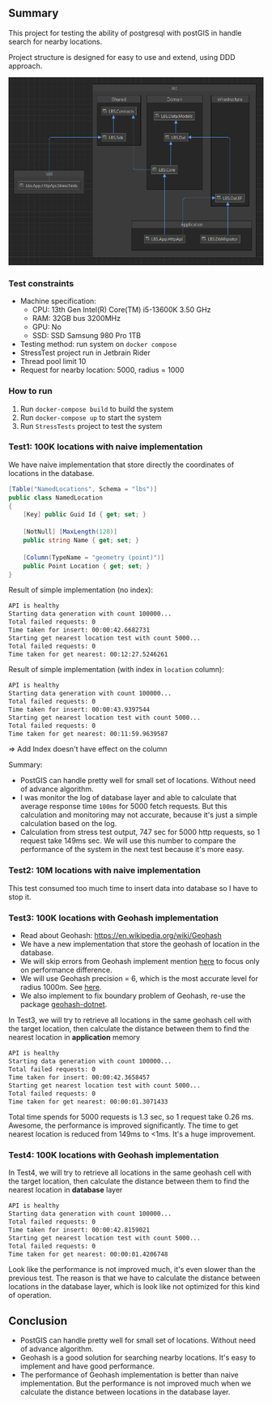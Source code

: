 ## Summary
This project for testing the ability of postgresql with postGIS in handle search for nearby locations.

Project structure is designed for easy to use and extend, using DDD approach.

![Project structure](./docs/images/project_structure.png)

### Test constraints
* Machine specification:
  * CPU: 13th Gen Intel(R) Core(TM) i5-13600K   3.50 GHz
  * RAM: 32GB bus 3200MHz
  * GPU: No
  * SSD: SSD Samsung 980 Pro 1TB
* Testing method: run system on `docker compose`
* StressTest project run in Jetbrain Rider
* Thread pool limit 10
* Request for nearby location: 5000, radius = 1000

### How to run
1. Run `docker-compose build` to build the system
2. Run `docker-compose up` to start the system
3. Run `StressTests` project to test the system

### Test1: 100K locations with naive implementation
We have naive implementation that store directly the coordinates of locations in the database.
```csharp
[Table("NamedLocations", Schema = "lbs")]
public class NamedLocation
{
    [Key] public Guid Id { get; set; }

    [NotNull] [MaxLength(128)]
    public string Name { get; set; }
    
    [Column(TypeName = "geometry (point)")]
    public Point Location { get; set; }
}
```

Result of simple implementation (no index):
```text
API is healthy
Starting data generation with count 100000...
Total failed requests: 0
Time taken for insert: 00:00:42.6682731
Starting get nearest location test with count 5000...
Total failed requests: 0
Time taken for get nearest: 00:12:27.5246261
```

Result of simple implementation (with index in `location` column):
```text
API is healthy
Starting data generation with count 100000...
Total failed requests: 0
Time taken for insert: 00:00:43.9397544
Starting get nearest location test with count 5000...
Total failed requests: 0
Time taken for get nearest: 00:11:59.9639587

```

=> Add Index doesn't have effect on the column

Summary:
* PostGIS can handle pretty well for small set of locations. Without need of advance algorithm.
* I was monitor the log of database layer and able to calculate that average response time `100ms` for 5000 fetch requests. But this calculation and monitoring may not accurate, because it's just a simple calculation based on the log.
* Calculation from stress test output, 747 sec for 5000 http requests, so 1 request take 149ms sec. We will use this number to compare the performance of the system in the next test because it's more easy.


### Test2: 10M locations with naive implementation
This test consumed too much time to insert data into database so I have to stop it.


### Test3: 100K locations with Geohash implementation
* Read about Geohash: https://en.wikipedia.org/wiki/Geohash
* We have a new implementation that store the geohash of location in the database.
* We will skip errors from Geohash implement mention [here](https://en.wikipedia.org/wiki/Geohash#Limitations_when_used_for_deciding_proximity) to focus only on performance difference.
* We will use Geohash precision = 6, which is the most accurate level for radius 1000m. See [here](https://en.wikipedia.org/wiki/Geohash#Digits_and_precision_in_km).
* We also implement to fix boundary problem of Geohash, re-use the package [geohash-dotnet](https://www.nuget.org/packages/geohash-dotnet).

In Test3, we will try to retrieve all locations in the same geohash cell with the target location, then calculate the distance between them to find the nearest location in **application** memory

```text
API is healthy
Starting data generation with count 100000...
Total failed requests: 0
Time taken for insert: 00:00:42.3658457
Starting get nearest location test with count 5000...
Total failed requests: 0
Time taken for get nearest: 00:00:01.3071433
```
Total time spends for 5000 requests is 1.3 sec, so 1 request take 0.26 ms.
Awesome, the performance is improved significantly. The time to get nearest location is reduced from 149ms to <1ms. It's a huge improvement.

### Test4: 100K locations with Geohash implementation
In Test4, we will try to retrieve all locations in the same geohash cell with the target location, then calculate the distance between them to find the nearest location in **database** layer

```text
API is healthy
Starting data generation with count 100000...
Total failed requests: 0
Time taken for insert: 00:00:42.8159021
Starting get nearest location test with count 5000...
Total failed requests: 0
Time taken for get nearest: 00:00:01.4206748
```

Look like the performance is not improved much, it's even slower than the previous test.
The reason is that we have to calculate the distance between locations in the database layer, which is look like not optimized for this kind of operation.

## Conclusion
* PostGIS can handle pretty well for small set of locations. Without need of advance algorithm.
* Geohash is a good solution for searching nearby locations. It's easy to implement and have good performance.
* The performance of Geohash implementation is better than naive implementation. But the performance is not improved much when we calculate the distance between locations in the database layer.